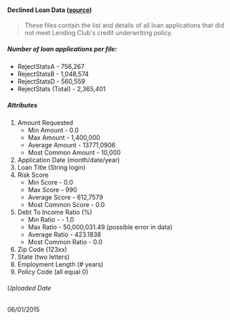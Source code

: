  

#### Declined Loan Data ([source](https://www.lendingclub.com/info/download-data.action)) 
<blockquote cite="https://www.lendingclub.com/info/download-data.action">
<p> These files contain the list and details of all loan applications that did not meet Lending Club's credit underwriting policy.
</blockquote>

##### Number of loan applications per file:  
* RejectStatsA - 756,267
* RejectStatsB - 1,048,574
* RejectStatsD - 560,559
* RejectStats (Total) - 2,365,401

##### Attributes

1. Amount Requested
    * Min Amount - 0.0
    * Max Amount - 1,400,000
    * Average Amount - 13771,0906
    * Most Common Amount - 10,000
2. Application Date (month/date/year)
3. Loan Title (String login)
4. Risk Score 
    * Min Score - 0.0
    * Max Score - 990
    * Average Score - 612,7579
    * Most Common Score - 0.0
5. Debt To Income Ratio (%)
    * Min Ratio - - 1.0
    * Max Ratio - 50,000,031.49 (possible error in data)
    * Average Ratio - 423.1838
    * Most Common Ratio - 0.0
6. Zip Code (123xx)
7. State (two letters)
8. Employment Length (# years)
9. Policy Code (all equal 0)

###### Uploaded Date
06/01/2015